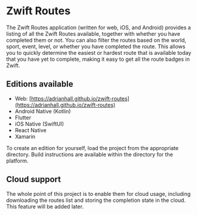 # Zwift Routes

The Zwift Routes application (written for web, iOS, and Android) provides a listing of all the Zwift Routes available, together with whether you have completed them or not.  You can also filter the routes based on the world, sport, event, level, or whether you have completed the route.  This allows you to quickly determine the easiest or hardest route that is available today that you have yet to complete, making it easy to get all the route badges in Zwift.

## Editions available

* Web: [https://adrianhall.github.io/zwift-routes](https://adrianhall.github.io/zwift-routes)
* Android Native (Kotlin)
* Flutter
* iOS Native (SwiftUI)
* React Native
* Xamarin

To create an edition for yourself, load the project from the appropriate directory.  Build instructions are available within the directory for the platform.

## Cloud support

The whole point of this project is to enable them for cloud usage, including downloading the routes list and storing the completion state in the cloud.  This feature will be added later.
